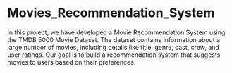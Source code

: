 # Movies_Recommendation_System
In this project, we have developed a Movie Recommendation System using the TMDB 5000 Movie Dataset. The dataset contains information about a large number of movies, including details like title, genre, cast, crew, and user ratings. Our goal is to build a recommendation system that suggests movies to users based on their preferences.
